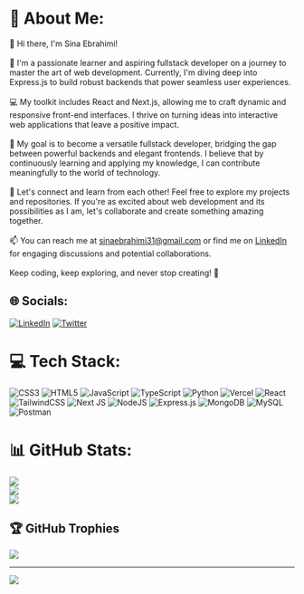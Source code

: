 # 💫 About Me:
👋 Hi there, I'm Sina Ebrahimi!<br><br>🌱 I'm a passionate learner and aspiring fullstack developer on a journey to master the art of web development. Currently, I'm diving deep into Express.js to build robust backends that power seamless user experiences.<br><br>💻 My toolkit includes React and Next.js, allowing me to craft dynamic and responsive front-end interfaces. I thrive on turning ideas into interactive web applications that leave a positive impact.<br><br>🚀 My goal is to become a versatile fullstack developer, bridging the gap between powerful backends and elegant frontends. I believe that by continuously learning and applying my knowledge, I can contribute meaningfully to the world of technology.<br><br>🌟 Let's connect and learn from each other! Feel free to explore my projects and repositories. If you're as excited about web development and its possibilities as I am, let's collaborate and create something amazing together.<br><br>📫 You can reach me at sinaebrahimi31@gmail.com or find me on [LinkedIn](https://www.linkedin.com/in/sina-ebrahimi-1a2203201/?lipi=urn%3Ali%3Apage%3Ad_flagship3_feed%3BjAdYMaJ%2FTtmF3pzCEj%2FFrQ%3D%3D) for engaging discussions and potential collaborations.<br><br>Keep coding, keep exploring, and never stop creating! 🚀<br>


## 🌐 Socials:
[![LinkedIn](https://img.shields.io/badge/LinkedIn-%230077B5.svg?logo=linkedin&logoColor=white)](https://linkedin.com/in/SinaEbrahimi) [![Twitter](https://img.shields.io/badge/Twitter-%231DA1F2.svg?logo=Twitter&logoColor=white)](https://twitter.com/sinithesinsin) 

# 💻 Tech Stack:
![CSS3](https://img.shields.io/badge/css3-%231572B6.svg?style=for-the-badge&logo=css3&logoColor=white) ![HTML5](https://img.shields.io/badge/html5-%23E34F26.svg?style=for-the-badge&logo=html5&logoColor=white) ![JavaScript](https://img.shields.io/badge/javascript-%23323330.svg?style=for-the-badge&logo=javascript&logoColor=%23F7DF1E) ![TypeScript](https://img.shields.io/badge/typescript-%23007ACC.svg?style=for-the-badge&logo=typescript&logoColor=white) ![Python](https://img.shields.io/badge/python-3670A0?style=for-the-badge&logo=python&logoColor=ffdd54) ![Vercel](https://img.shields.io/badge/vercel-%23000000.svg?style=for-the-badge&logo=vercel&logoColor=white) ![React](https://img.shields.io/badge/react-%2320232a.svg?style=for-the-badge&logo=react&logoColor=%2361DAFB) ![TailwindCSS](https://img.shields.io/badge/tailwindcss-%2338B2AC.svg?style=for-the-badge&logo=tailwind-css&logoColor=white) ![Next JS](https://img.shields.io/badge/Next-black?style=for-the-badge&logo=next.js&logoColor=white) ![NodeJS](https://img.shields.io/badge/node.js-6DA55F?style=for-the-badge&logo=node.js&logoColor=white) ![Express.js](https://img.shields.io/badge/express.js-%23404d59.svg?style=for-the-badge&logo=express&logoColor=%2361DAFB) ![MongoDB](https://img.shields.io/badge/MongoDB-%234ea94b.svg?style=for-the-badge&logo=mongodb&logoColor=white) ![MySQL](https://img.shields.io/badge/mysql-%2300f.svg?style=for-the-badge&logo=mysql&logoColor=white) ![Postman](https://img.shields.io/badge/Postman-FF6C37?style=for-the-badge&logo=postman&logoColor=white)
# 📊 GitHub Stats:
![](https://github-readme-stats.vercel.app/api?username=sinaebrahimii&theme=dark&hide_border=false&include_all_commits=true&count_private=true)<br/>
![](https://github-readme-streak-stats.herokuapp.com/?user=sinaebrahimii&theme=dark&hide_border=false)<br/>
![](https://github-readme-stats.vercel.app/api/top-langs/?username=sinaebrahimii&theme=dark&hide_border=false&include_all_commits=true&count_private=true&layout=compact)

## 🏆 GitHub Trophies
![](https://github-profile-trophy.vercel.app/?username=sinaebrahimii&theme=radical&no-frame=false&no-bg=true&margin-w=4)

---
[![](https://visitcount.itsvg.in/api?id=sinaebrahimii&icon=4&color=9)](https://visitcount.itsvg.in)

<!-- Proudly created with GPRM ( https://gprm.itsvg.in ) -->

